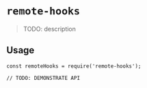 # `remote-hooks`

> TODO: description

## Usage

```
const remoteHooks = require('remote-hooks');

// TODO: DEMONSTRATE API
```
